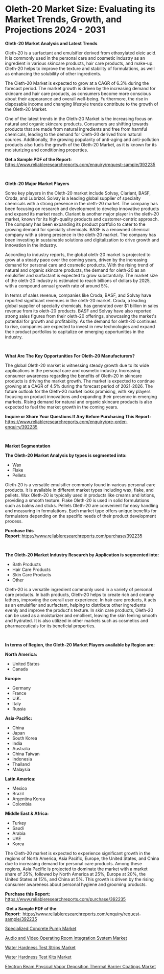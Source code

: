 <p><h1>Oleth-20 Market Size: Evaluating its Market Trends, Growth, and Projections 2024 - 2031</h1></p><p><strong>Oleth-20 Market Analysis and Latest Trends</strong></p>
<p><p>Oleth-20 is a surfactant and emulsifier derived from ethoxylated oleic acid. It is commonly used in the personal care and cosmetic industry as an ingredient in various skincare products, hair care products, and make-up. Oleth-20 helps to improve the texture and stability of formulations, as well as enhancing the solubility of other ingredients.</p><p>The Oleth-20 Market is expected to grow at a CAGR of 6.3% during the forecast period. The market growth is driven by the increasing demand for skincare and hair care products, as consumers become more conscious about their appearance and overall well-being. Furthermore, the rise in disposable income and changing lifestyle trends contribute to the growth of the Oleth-20 Market.</p><p>One of the latest trends in the Oleth-20 Market is the increasing focus on natural and organic skincare products. Consumers are shifting towards products that are made from natural ingredients and free from harmful chemicals, leading to the demand for Oleth-20 derived from natural sources. Additionally, the growing popularity of anti-aging and anti-pollution products also fuels the growth of the Oleth-20 Market, as it is known for its moisturizing and conditioning properties.</p></p>
<p><strong>Get a Sample PDF of the Report:&nbsp;</strong> <a href="https://www.reliableresearchreports.com/enquiry/request-sample/392235">https://www.reliableresearchreports.com/enquiry/request-sample/392235</a></p>
<p>&nbsp;</p>
<p><strong>Oleth-20 Major Market Players</strong></p>
<p><p>Some key players in the Oleth-20 market include Solvay, Clariant, BASF, Croda, and Lubrizol. Solvay is a leading global supplier of specialty chemicals with a strong presence in the oleth-20 market. The company has been focusing on research and development to develop innovative products and expand its market reach. Clariant is another major player in the oleth-20 market, known for its high-quality products and customer-centric approach. The company has been expanding its product portfolio to cater to the growing demand for specialty chemicals. BASF is a renowned chemical company with a strong presence in the oleth-20 market. The company has been investing in sustainable solutions and digitalization to drive growth and innovation in the industry. </p><p>According to industry reports, the global oleth-20 market is projected to grow at a steady pace over the coming years, driven by the increasing demand for personal care and cosmetic products. With the rising trend of natural and organic skincare products, the demand for oleth-20 as an emulsifier and surfactant is expected to grow substantially. The market size of the oleth-20 industry is estimated to reach billions of dollars by 2025, with a compound annual growth rate of around 5%.</p><p>In terms of sales revenue, companies like Croda, BASF, and Solvay have reported significant revenues in the oleth-20 market. Croda, a leading global supplier of specialty chemicals, has generated over $1 billion in sales revenue from its oleth-20 products. BASF and Solvay have also reported strong sales figures from their oleth-20 offerings, showcasing the market's potential for growth and profitability. As the demand for oleth-20 continues to rise, companies are expected to invest in new technologies and expand their product portfolios to capitalize on emerging opportunities in the industry.</p></p>
<p>&nbsp;</p>
<p><strong>What Are The Key Opportunities For Oleth-20 Manufacturers?</strong></p>
<p><p>The global Oleth-20 market is witnessing steady growth due to its wide applications in the personal care and cosmetic industry. Increasing consumer awareness regarding the benefits of Oleth-20 in skincare products is driving the market growth. The market is expected to continue growing at a CAGR of 4.5% during the forecast period of 2021-2026. The future outlook for the Oleth-20 market looks promising, with key players focusing on product innovations and expanding their presence in emerging markets. Rising demand for natural and organic skincare products is also expected to fuel the market growth in the coming years.</p></p>
<p><strong>Inquire or Share Your Questions If Any Before Purchasing This Report:</strong> <a href="https://www.reliableresearchreports.com/enquiry/pre-order-enquiry/392235">https://www.reliableresearchreports.com/enquiry/pre-order-enquiry/392235</a></p>
<p>&nbsp;</p>
<p><strong>Market Segmentation</strong></p>
<p><strong>The Oleth-20 Market Analysis by types is segmented into:</strong></p>
<p><ul><li>Wax</li><li>Flake</li><li>Pellets</li></ul></p>
<p><p>Oleth-20 is a versatile emulsifier commonly found in various personal care products. It is available in different market types including wax, flake, and pellets. Wax Oleth-20 is typically used in products like creams and lotions, providing a smooth texture. Flake Oleth-20 is used in solid formulations such as balms and sticks. Pellets Oleth-20 are convenient for easy handling and measuring in formulations. Each market type offers unique benefits for formulators depending on the specific needs of their product development process.</p></p>
<p><strong>Purchase this Report:&nbsp;</strong><a href="https://www.reliableresearchreports.com/purchase/392235">https://www.reliableresearchreports.com/purchase/392235</a></p>
<p>&nbsp;</p>
<p><strong>The Oleth-20 Market Industry Research by Application is segmented into:</strong></p>
<p><ul><li>Bath Products</li><li>Hair Care Products</li><li>Skin Care Products</li><li>Other</li></ul></p>
<p><p>Oleth-20 is a versatile ingredient commonly used in a variety of personal care products. In bath products, Oleth-20 helps to create rich and creamy lathers, improving the overall user experience. In hair care products, it acts as an emulsifier and surfactant, helping to distribute other ingredients evenly and improve the product's texture. In skin care products, Oleth-20 can be used as a moisturizer and emollient, leaving the skin feeling smooth and hydrated. It is also utilized in other markets such as cosmetics and pharmaceuticals for its beneficial properties.</p></p>
<p>&nbsp;</p>
<p><strong>In terms of Region, the Oleth-20 Market Players available by Region are:</strong></p>
<p>
    <p> <strong> North America: </strong>
        <ul>
            <li>United States</li>
            <li>Canada</li>
        </ul>
        </p> 
    <p> <strong> Europe: </strong>
        <ul>
            <li>Germany</li>
            <li>France</li>
            <li>U.K.</li>
            <li>Italy</li>
            <li>Russia</li>
        </ul>
        </p> 
    <p> <strong> Asia-Pacific: </strong>
        <ul>
            <li>China</li>
            <li>Japan</li>
            <li>South Korea</li>
            <li>India</li>
            <li>Australia</li>
            <li>China Taiwan</li>
            <li>Indonesia</li>
            <li>Thailand</li>
            <li>Malaysia</li>
        </ul>
        </p> 
    <p> <strong> Latin America: </strong>
        <ul>
            <li>Mexico</li>
            <li>Brazil</li>
            <li>Argentina Korea</li>
            <li>Colombia</li>
        </ul>
        </p> 
    <p> <strong> Middle East & Africa: </strong>
        <ul>
            <li>Turkey</li>
            <li>Saudi</li>
            <li>Arabia</li>
            <li>UAE</li>
            <li>Korea</li>
        </ul>
    </p>
    </p>
<p><p>The Oleth-20 market is expected to experience significant growth in the regions of North America, Asia Pacific, Europe, the United States, and China due to increasing demand for personal care products. Among these regions, Asia Pacific is projected to dominate the market with a market share of 35%, followed by North America at 25%, Europe at 20%, the United States at 15%, and China at 5%. This growth is driven by the rising consumer awareness about personal hygiene and grooming products.</p></p>
<p><strong>Purchase this Report: </strong><a href="https://www.reliableresearchreports.com/purchase/392235">https://www.reliableresearchreports.com/purchase/392235</a></p>
<p>&nbsp;<strong>Get a Sample PDF of the Report:&nbsp;&nbsp;</strong><a href="https://www.reliableresearchreports.com/enquiry/request-sample/392235">https://www.reliableresearchreports.com/enquiry/request-sample/392235</a></p>
<p><strong></strong></p>
<p><p><a href="https://butternut-bug-553.notion.site/Global-Specialized-Concrete-Pump-Market-Size-and-Market-Trends-Insights-and-Projections-from-2024-t-741906d335d743c59f32fc67e7a0e140">Specialized Concrete Pump Market</a></p><p><a href="https://invited-way-688.notion.site/Audio-and-Video-Operating-Room-Integration-System-Market-Research-Report-Reveals-The-Latest-Trends-A-ca76c6fac4454996aabc4f5113dedb8b">Audio and Video Operating Room Integration System Market</a></p><p><a href="https://view.publitas.com/reportprime-1/water-hardness-test-strips-market-provides-detailed-segmentation-of-this-market-based-on-type-application-and-region-and-forecast-for-the-period-from-2024-2031/">Water Hardness Test Strips Market</a></p><p><a href="https://view.publitas.com/reportprime-1/water-hardness-test-kits-market-a-comprehensive-report-of-its-market-share-growth-trends-2024-2031/">Water Hardness Test Kits Market</a></p><p><a href="https://mire-aunt-385.notion.site/Electron-Beam-Physical-Vapor-Deposition-Thermal-Barrier-Coatings-Market-Research-Report-Provides-Cri-00db6cb3851f4bfa93b71b195bcffda1">Electron Beam Physical Vapor Deposition Thermal Barrier Coatings Market</a></p></p>